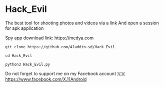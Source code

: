 # Hack_Evil
The best tool for shooting photos and videos via a link And open a session for apk application

Spy app download link: https://medya.com


```
git clone https://github.com/Aladdin-sd/Hack_Evil
```
```
cd Hack_Evil
```
```
python3 Hack_Evil.py
```

Do not forget to support me on my Facebook account 🇸🇩
https://www.facebook.com/X.11Android
